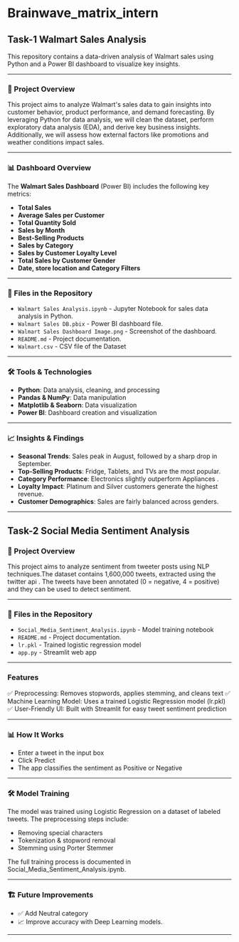# Brainwave_matrix_intern
## Task-1 Walmart Sales Analysis
This repository contains a data-driven analysis of Walmart sales using Python and a Power BI dashboard to visualize key insights.

---
### 📌 Project Overview
This project aims to analyze Walmart's sales data to gain insights into customer behavior, product performance, and demand forecasting. By leveraging Python for data analysis, we will clean the dataset, perform exploratory data analysis (EDA), and derive key business insights. Additionally, we will assess how external factors like promotions and weather conditions impact sales.


---
### 📊 Dashboard Overview
The **Walmart Sales Dashboard** (Power BI) includes the following key metrics:

- **Total Sales**
- **Average Sales per Customer**
- **Total Quantity Sold**
- **Sales by Month**
- **Best-Selling Products**
- **Sales by Category** 
- **Sales by Customer Loyalty Level** 
- **Total Sales by Customer Gender**
- **Date, store location and Category Filters**


---
### 📂 Files in the Repository
- `Walmart Sales Analysis.ipynb` - Jupyter Notebook for sales data analysis in Python.
- `Walmart Sales DB.pbix` - Power BI dashboard file.
- `Walmart Sales Dashboard Image.png` - Screenshot of the dashboard.
- `README.md` - Project documentation.
- `Walmart.csv` - CSV file of the Dataset


---
### 🛠️ Tools & Technologies
- **Python**: Data analysis, cleaning, and processing
- **Pandas & NumPy**: Data manipulation
- **Matplotlib & Seaborn**: Data visualization
- **Power BI**: Dashboard creation and visualization


---
### 📈 Insights & Findings
- **Seasonal Trends**: Sales peak in August, followed by a sharp drop in September.
- **Top-Selling Products**: Fridge, Tablets, and TVs are the most popular.
- **Category Performance**: Electronics slightly outperform Appliances .
- **Loyalty Impact**: Platinum and Silver customers generate the highest revenue.
- **Customer Demographics**: Sales are fairly balanced across genders.


---
## Task-2 Social Media Sentiment Analysis

### 📌 Project Overview
This project aims to analyze sentiment from tweeter posts using NLP techniques.The dataset contains 1,600,000 tweets, extracted using the twitter api . The tweets have been annotated (0 = negative, 4 = positive) and they can be used to detect sentiment.


---
### 📂 Files in the Repository
- `Social_Media_Sentiment_Analysis.ipynb` - Model training notebook
- `README.md` - Project documentation.
- `lr.pkl` - Trained logistic regression model
- `app.py` - Streamlit web app


---
### Features
✅ Preprocessing: Removes stopwords, applies stemming, and cleans text
✅ Machine Learning Model: Uses a trained Logistic Regression model (lr.pkl)
✅ User-Friendly UI: Built with Streamlit for easy tweet sentiment prediction


---
### 📊 How It Works
- Enter a tweet in the input box
- Click Predict
- The app classifies the sentiment as Positive or Negative


---
### 🛠 Model Training
The model was trained using Logistic Regression on a dataset of labeled tweets. The preprocessing steps include:

- Removing special characters
- Tokenization & stopword removal
- Stemming using Porter Stemmer

The full training process is documented in Social_Media_Sentiment_Analysis.ipynb.


---
### 🏗 Future Improvements
- ✅ Add Neutral category
- 📈 Improve accuracy with Deep Learning models.


---
